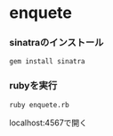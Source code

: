 # enquete

### sinatraのインストール
```
gem install sinatra
```

### rubyを実行
```
ruby enquete.rb
```
localhost:4567で開く

